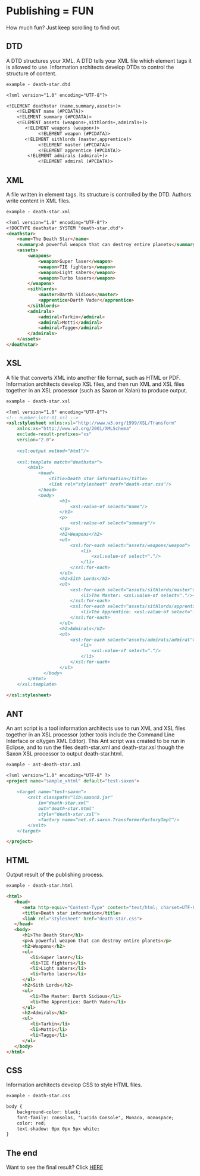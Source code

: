 # Publishing = FUN

How much fun? Just keep scrolling to find out.

## DTD

A DTD structures your XML. A DTD tells your XML file which element tags it is allowed to use. Information architects develop DTDs to control the structure of content.

```markdown
example - death-star.dtd

<?xml version="1.0" encoding="UTF-8"?>

<!ELEMENT deathstar (name,summary,assets+)>
    <!ELEMENT name (#PCDATA)>
    <!ELEMENT summary (#PCDATA)>
    <!ELEMENT assets (weapons+,sithlords+,admirals+)>
       <!ELEMENT weapons (weapon+)>
            <!ELEMENT weapon (#PCDATA)>
       <!ELEMENT sithlords (master,apprentice)>
            <!ELEMENT master (#PCDATA)>
            <!ELEMENT apprentice (#PCDATA)>
        <!ELEMENT admirals (admiral+)>
            <!ELEMENT admiral (#PCDATA)>
```

## XML

A file written in element tags. Its structure is controlled by the DTD. Authors write content in XML files.


```markdown
example - death-star.xml

<?xml version="1.0" encoding="UTF-8"?>
<!DOCTYPE deathstar SYSTEM "death-star.dtd">
<deathstar>
    <name>The Death Star</name>
    <summary>A powerful weapon that can destroy entire planets</summary>
    <assets>
        <weapons>
            <weapon>Super laser</weapon>
            <weapon>TIE fighters</weapon>
            <weapon>Light sabers</weapon>
            <weapon>Turbo lasers</weapon>
        </weapons>
        <sithlords>
            <master>Darth Sidious</master>
            <apprentice>Darth Vader</apprentice>
        </sithlords>
        <admirals>
            <admiral>Tarkin</admiral>
            <admiral>Motti</admiral>
            <admiral>Tagge</admiral>
        </admirals>
    </assets>
</deathstar>
```

## XSL

A file that converts XML into another file format, such as HTML or PDF. Information architects develop XSL files, and then run XML and XSL files together in an XSL processor (such as Saxon or Xalan) to produce output. 

```markdown
example - death-star.xsl

<?xml version="1.0" encoding="UTF-8"?>
<!-- number-lotr-01.xsl -->
<xsl:stylesheet xmlns:xsl="http://www.w3.org/1999/XSL/Transform"
    xmlns:xs="http://www.w3.org/2001/XMLSchema"
    exclude-result-prefixes="xs"
    version="2.0">
    
    <xsl:output method="html"/>
    
    <xsl:template match="deathstar">
        <html>
            <head>
                <title>Death star information</title>
                <link rel="stylesheet" href="death-star.css"/>
            </head>
            <body>
                    <h1>
                        <xsl:value-of select="name"/>
                    </h1>
                    <p>
                        <xsl:value-of select="summary"/>
                    </p>
                    <h2>Weapons</h2>
                    <ul>
                        <xsl:for-each select="assets/weapons/weapon">
                            <li>
                                <xsl:value-of select="."/>
                            </li>
                        </xsl:for-each>
                    </ul>
                    <h2>Sith Lords</h2>
                    <ul>
                        <xsl:for-each select="assets/sithlords/master">
                            <li>The Master: <xsl:value-of select="."/></li>
                        </xsl:for-each>
                        <xsl:for-each select="assets/sithlords/apprentice">
                            <li>The Apprentice: <xsl:value-of select="."/></li>
                        </xsl:for-each>
                    </ul>
                    <h2>Admirals</h2>
                    <ul>
                        <xsl:for-each select="assets/admirals/admiral">
                            <li>
                                <xsl:value-of select="."/>
                            </li>
                        </xsl:for-each>
                    </ul>
              </body>
        </html>
    </xsl:template>
    
</xsl:stylesheet>
```

## ANT

An ant script is a tool information architects use to run XML and XSL files together in an XSL processor (other tools include the Command Line Interface or oXygen XML Editor). This Ant script was created to be run in Eclipse, and to run the files death-star.xml and death-star.xsl though the Saxon XSL processor to output death-star.html.

```markdown
example - ant-death-star.xml

<?xml version="1.0" encoding="UTF-8" ?>
<project name="sample_xhtml" default="test-saxon">
	
	<target name="test-saxon">
		<xslt classpath="lib\saxon8.jar"
			in="death-star.xml" 
			out="death-star.html" 
			style="death-star.xsl">
			<factory name="net.sf.saxon.TransformerFactoryImpl"/>
		</xslt>
	</target>

</project>
```

## HTML

Output result of the publishing process.

```markdown
example - death-star.html

<html>
   <head>
      <meta http-equiv="Content-Type" content="text/html; charset=UTF-8">
      <title>Death star information</title>
      <link rel="stylesheet" href="death-star.css">
   </head>
   <body>
      <h1>The Death Star</h1>
      <p>A powerful weapon that can destroy entire planets</p>
      <h2>Weapons</h2>
      <ul>
         <li>Super laser</li>
         <li>TIE fighters</li>
         <li>Light sabers</li>
         <li>Turbo lasers</li>
      </ul>
      <h2>Sith Lords</h2>
      <ul>
         <li>The Master: Darth Sidious</li>
         <li>The Apprentice: Darth Vader</li>
      </ul>
      <h2>Admirals</h2>
      <ul>
         <li>Tarkin</li>
         <li>Motti</li>
         <li>Tagge</li>
      </ul>
   </body>
</html>
```

## CSS

Information architects develop CSS to style HTML files.

```markdown
example - death-star.css

body {
    background-color: black;
    font-family: consolas, "Lucida Console", Monaco, monospace;
    color: red;
    text-shadow: 0px 0px 5px white;
}
```
## The end

Want to see the final result? Click [HERE](death-star.html)
